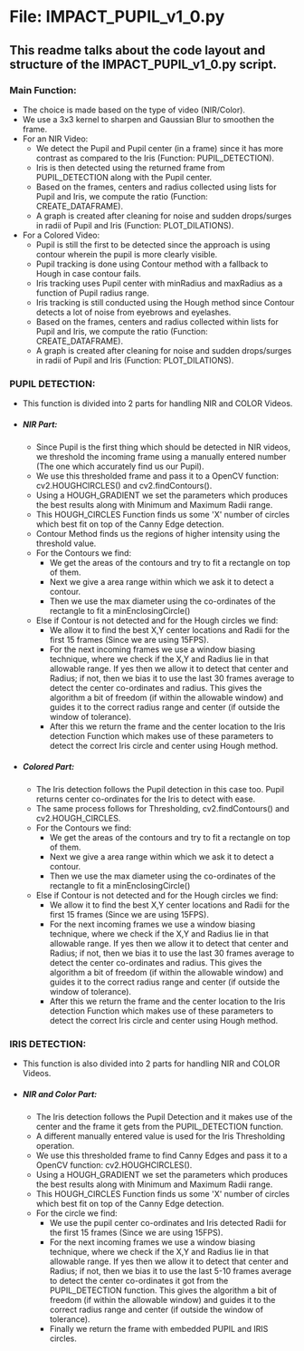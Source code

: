 # **File: IMPACT_PUPIL_v1_0.py**

## This readme talks about the code layout and structure of the IMPACT_PUPIL_v1_0.py script.

### Main Function:
* The choice is made based on the type of video (NIR/Color).
* We use a 3x3 kernel to sharpen and Gaussian Blur to smoothen the frame.
* For an NIR Video:
  * We detect the Pupil and Pupil center (in a frame) since it has more contrast as compared to the Iris (Function: PUPIL_DETECTION).
  * Iris is then detected using the returned frame from PUPIL_DETECTION along with the Pupil center.
  * Based on the frames, centers and radius collected using lists for Pupil and Iris, we compute the ratio (Function: CREATE_DATAFRAME).
  * A graph is created after cleaning for noise and sudden drops/surges in radii of Pupil and Iris (Function: PLOT_DILATIONS).
* For a Colored Video:
  * Pupil is still the first to be detected since the approach is using contour wherein the pupil is more clearly visible.
  * Pupil tracking is done using Contour method with a fallback to Hough in case contour fails.
  * Iris tracking uses Pupil center with minRadius and maxRadius as a function of Pupil radius range.
  * Iris tracking is still conducted using the Hough method since Contour detects a lot of noise from eyebrows and eyelashes.
  * Based on the frames, centers and radius collected within lists for Pupil and Iris, we compute the ratio (Function: CREATE_DATAFRAME).
  * A graph is created after cleaning for noise and sudden drops/surges in radii of Pupil and Iris (Function: PLOT_DILATIONS).


### PUPIL DETECTION:
* This function is divided into 2 parts for handling NIR and COLOR Videos.

* ##### NIR Part:
  * Since Pupil is the first thing which should be detected in NIR videos, we threshold the incoming frame using a manually entered number (The one which accurately find us our Pupil).
  * We use this thresholded frame and pass it to a OpenCV function: cv2.HOUGHCIRCLES() and cv2.findContours().
  * Using a HOUGH_GRADIENT we set the parameters which produces the best results along with Minimum and Maximum Radii range.
  * This HOUGH_CIRCLES Function finds us some 'X' number of circles which best fit on top of the Canny Edge detection.
  * Contour Method finds us the regions of higher intensity using the threshold value.
  * For the Contours we find:
    * We get the areas of the contours and try to fit a rectangle on top of them.
    * Next we give a area range within which we ask it to detect a contour.
    * Then we use the max diameter using the co-ordinates of the rectangle to fit a minEnclosingCircle()
  * Else if Contour is not detected and for the Hough circles we find:
    * We allow it to find the best X,Y center locations and Radii for the first 15 frames (Since we are using 15FPS).
    * For the next incoming frames we use a window biasing technique, where we check if the X,Y and Radius lie in that allowable range. If yes then we allow it to detect that center and Radius; if not, then we bias it to use the last 30 frames average to detect the center co-ordinates and radius. This gives the algorithm a bit of freedom (if within the allowable window) and guides it to the correct radius range and center (if outside the window of tolerance).
    * After this we return the frame and the center location to the Iris detection Function which makes use of these parameters to detect the correct Iris circle and center using Hough method.
    
* ##### Colored Part:
  * The Iris detection follows the Pupil detection in this case too. Pupil returns center co-ordinates for the Iris to detect with ease.
  * The same process follows for Thresholding, cv2.findContours() and cv2.HOUGH_CIRCLES.
  * For the Contours we find:
    * We get the areas of the contours and try to fit a rectangle on top of them.
    * Next we give a area range within which we ask it to detect a contour.
    * Then we use the max diameter using the co-ordinates of the rectangle to fit a minEnclosingCircle()
  * Else if Contour is not detected and for the Hough circles we find:
    * We allow it to find the best X,Y center locations and Radii for the first 15 frames (Since we are using 15FPS).
    * For the next incoming frames we use a window biasing technique, where we check if the X,Y and Radius lie in that allowable range. If yes then we allow it to detect that center and Radius; if not, then we bias it to use the last 30 frames average to detect the center co-ordinates and radius. This gives the algorithm a bit of freedom (if within the allowable window) and guides it to the correct radius range and center (if outside the window of tolerance).
    * After this we return the frame and the center location to the Iris detection Function which makes use of these parameters to detect the correct Iris circle and center using Hough method.


### IRIS DETECTION:
* This function is also divided into 2 parts for handling NIR and COLOR Videos.
* ##### NIR and Color Part:
  * The Iris detection follows the Pupil Detection and it makes use of the center and the frame it gets from the PUPIL_DETECTION function.
  * A different manually entered value is used for the Iris Thresholding operation.
  * We use this thresholded frame to find Canny Edges and pass it to a OpenCV function: cv2.HOUGHCIRCLES().
  * Using a HOUGH_GRADIENT we set the parameters which produces the best results along with Minimum and Maximum Radii range.
  * This HOUGH_CIRCLES Function finds us some 'X' number of circles which best fit on top of the Canny Edge detection.
  * For the circle we find:
    * We use the pupil center co-ordinates and Iris detected Radii for the first 15 frames (Since we are using 15FPS).
    * For the next incoming frames we use a window biasing technique, where we check if the X,Y and Radius lie in that allowable range. If yes then we allow it to detect that center and Radius; if not, then we bias it to use the last 5-10 frames average to detect the center co-ordinates it got from the PUPIL_DETECTION function. This gives the algorithm a bit of freedom (if within the allowable window) and guides it to the correct radius range and center (if outside the window of tolerance).
    * Finally we return the frame with embedded PUPIL and IRIS circles.
